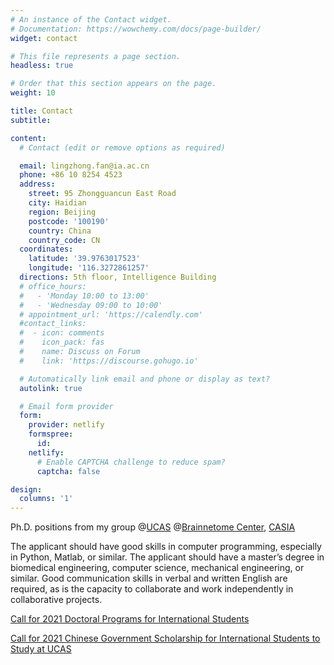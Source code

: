 ```yaml
---
# An instance of the Contact widget.
# Documentation: https://wowchemy.com/docs/page-builder/
widget: contact

# This file represents a page section.
headless: true

# Order that this section appears on the page.
weight: 10

title: Contact
subtitle:

content:
  # Contact (edit or remove options as required)

  email: lingzhong.fan@ia.ac.cn
  phone: +86 10 8254 4523
  address:
    street: 95 Zhongguancun East Road
    city: Haidian
    region: Beijing
    postcode: '100190'
    country: China
    country_code: CN
  coordinates:
    latitude: '39.9763017523'
    longitude: '116.3272861257'
  directions: 5th floor, Intelligence Building
  # office_hours:
  #   - 'Monday 10:00 to 13:00'
  #   - 'Wednesday 09:00 to 10:00'
  # appointment_url: 'https://calendly.com'
  #contact_links:
  #  - icon: comments
  #    icon_pack: fas
  #    name: Discuss on Forum
  #    link: 'https://discourse.gohugo.io'

  # Automatically link email and phone or display as text?
  autolink: true

  # Email form provider
  form:
    provider: netlify
    formspree:
      id:
    netlify:
      # Enable CAPTCHA challenge to reduce spam?
      captcha: false

design:
  columns: '1'
---
```


Ph.D. positions from my group @[UCAS](https://english.ucas.ac.cn/) @[Brainnetome Center](http://www.brainnetome.org/), [CASIA](http://english.ia.cas.cn/)

The applicant should have good skills in computer programming, especially in Python, Matlab, or similar. The applicant should have a master’s degree in biomedical engineering, computer science, mechanical engineering, or similar. Good communication skills in verbal and written English are required, as is the capacity to collaborate and work independently in collaborative projects.

[Call for 2021 Doctoral Programs for International Students](https://english.ucas.ac.cn/index.php/admission/international-students/phd-programs/5809-call-for-2021-doctoral-programs-for-international-students)

[Call for 2021 Chinese Government Scholarship for International Students to Study at UCAS](https://english.ucas.ac.cn/index.php/admission/international-students/scholarship-financial-aid/5811-call-for-2021-chinese-government-scholarship-for-international-students-to-study-at-ucas)

